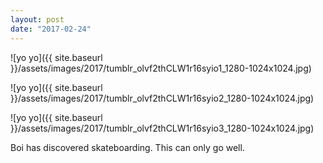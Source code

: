 ```yaml
---
layout: post
date: "2017-02-24"
---
```


![yo yo]({{ site.baseurl }}/assets/images/2017/tumblr_olvf2thCLW1r16syio1_1280-1024x1024.jpg)

![yo yo]({{ site.baseurl }}/assets/images/2017/tumblr_olvf2thCLW1r16syio2_1280-1024x1024.jpg)

![yo yo]({{ site.baseurl }}/assets/images/2017/tumblr_olvf2thCLW1r16syio3_1280-1024x1024.jpg)

Boi has discovered skateboarding. This can only go well.
